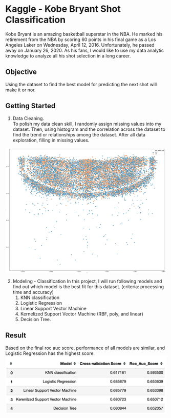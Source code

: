 # Kaggle - Kobe Bryant Shot Classification
Kobe Bryant is an amazing basketball superstar in the NBA. He marked his retirement from the NBA by scoring 60 points in his final game as a Los Angeles Laker on Wednesday, April 12, 2016. Unfortunately, he passed away on January 26, 2020. As his fans, I would like to use my data analytic knowledge to analyze all his shot selection in a long career.

## Objective
Using the dataset to find the best model for predicting the next shot will make it or nor.

## Getting Started
1. Data Cleaning.\
     To polish my data clean skill, I randomly assign missing values into my dataset.
     Then, using histogram and the correlation across the dataset to find the trend or relationships among the dataset.
     After all data exploration, filling in missing values.
<img src = "shot_map.png" width='900' heigh='600'>     
     
2. Modeling - Classification
      In this project, I will run following models and find out which model is the best fit for this dataset. (criteria: processing time and accuracy)
      1. KNN classification
      2. Logistic Regression
      3. Linear Support Vector Machine
      4. Kernelized Support Vector Machine (RBF, poly, and linear)
      5. Decision Tree.     

## Result
Based on the final roc auc score, performance of all models are similar, and Logistic Regression has the highest score.
<img src = "Model_Summary.png" width='900' heigh='600'>
